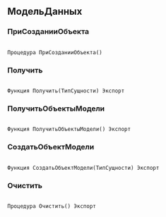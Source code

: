 ## МодельДанных

### ПриСозданииОбъекта

```bsl

Процедура ПриСозданииОбъекта() 
```

### Получить

```bsl

Функция Получить(ТипСущности) Экспорт
```

### ПолучитьОбъектыМодели

```bsl

Функция ПолучитьОбъектыМодели() Экспорт
```

### СоздатьОбъектМодели

```bsl

Функция СоздатьОбъектМодели(ТипСущности) Экспорт
```

### Очистить

```bsl

Процедура Очистить() Экспорт
```

